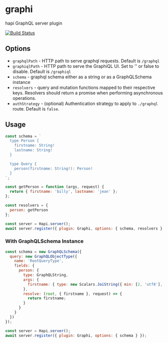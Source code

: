 # graphi
hapi GraphQL server plugin

[![Build Status](https://secure.travis-ci.org/geek/graphi.svg)](http://travis-ci.org/geek/graphi)


## Options

- `graphqlPath` - HTTP path to serve graphql requests. Default is `/graphql`
- `graphiqlPath` - HTTP path to serve the GraphiQL UI. Set to '' or false to disable. Default is `/graphiql`
- `schema` - graphql schema either as a string or as a GraphQLSchema instance
- `resolvers` - query and mutation functions mapped to their respective keys. Resolvers should return a promise when performing asynchronous operations.
- `authStrategy` - (optional) Authentication strategy to apply to `./graphql` route.  Default is `false`. 


## Usage

```javascript
const schema = `
  type Person {
    firstname: String!
    lastname: String!
  }

  type Query {
    person(firstname: String!): Person!
  }
`;

const getPerson = function (args, request) {
  return { firstname: 'billy', lastname: 'jean' };
};

const resolvers = {
  person: getPerson
};

const server = Hapi.server();
await server.register({ plugin: Graphi, options: { schema, resolvers } });
```

### With GraphQLSchema Instance

```javascript
const schema = new GraphQLSchema({
  query: new GraphQLObjectType({
    name: 'RootQueryType',
    fields: {
      person: {
        type: GraphQLString,
        args: {
          firstname: { type: new Scalars.JoiString({ min: [2, 'utf8'], max: 10 }) }
        },
        resolve: (root, { firstname }, request) => {
          return firstname;
        }
      }
    }
  })
});

const server = Hapi.server();
await server.register({ plugin: Graphi, options: { schema } });
```
